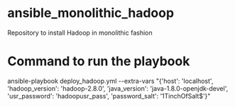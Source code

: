 # ansible_monolithic_hadoop
Repository to install Hadoop in monolithic fashion

# Command to run the playbook
ansible-playbook deploy_hadoop.yml --extra-vars "{'host': 'localhost', 'hadoop_version': 'hadoop-2.8.0', 'java_version': 'java-1.8.0-openjdk-devel', 'usr_password': 'hadoopusr_pass', 'password_salt': '$1$TinchOfSalt$'}"